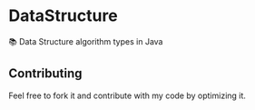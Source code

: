 # DataStructure
📚 Data Structure algorithm types in Java
## Contributing
Feel free to fork it and contribute with my code by optimizing it.
